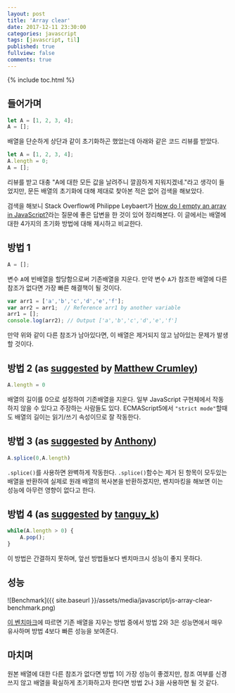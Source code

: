 ```yaml
---
layout: post
title: 'Array clear'
date: 2017-12-11 23:30:00
categories: javascript
tags: [javascript, til]
published: true
fullview: false
comments: true
---
```


{% include toc.html %}

## 들어가며

```javascript
let A = [1, 2, 3, 4];
A = [];
```

배열을 단순하게 상단과 같이 초기화하곤 했었는데 아래와 같은 코드 리뷰를 받았다.

```javascript
let A = [1, 2, 3, 4];
A.length = 0;
A = [];
```

리뷰를 받고 대충 "A에 대한 모든 값을 날려주니 깔끔하게 지워지겠네."라고 생각이 들었지만, 문든 배열의 초기화에 대해 제대로 찾아본 적은 없어 검색을 해보았다.

검색을 해보니 Stack Overflow에 Philippe Leybaert가 [How do I empty an array in JavaScript?](https://stackoverflow.com/questions/1232040/how-do-i-empty-an-array-in-javascript)라는 질문에 좋은 답변을 한 것이 있어 정리해본다. 이 글에서는 배열에 대한 4가지의 초기화 방법에 대해 제시하고 비교한다.

## 방법 1

```javascript
A = [];
```

변수 `A`에 빈배열을 할당함으로써 기존배열을 지운다. 만약 변수 `A`가 참조한 배열에 다른 참조가 없다면 가장 빠른 해결책이 될 것이다.

```javascript
var arr1 = ['a','b','c','d','e','f'];
var arr2 = arr1;  // Reference arr1 by another variable 
arr1 = [];
console.log(arr2); // Output ['a','b','c','d','e','f']
```

만약 위와 같이 다른 참조가 남아있다면, 이 배열은 제거되지 않고 남아있는 문제가 발생할 것이다.

## 방법 2 (as [suggested](https://stackoverflow.com/a/1234337/113570) by [Matthew Crumley](https://stackoverflow.com/users/2214/matthew-crumley))

```javascript
A.length = 0
```

배열의 길이를 0으로 설정하여 기존배열을 지운다. 일부 JavaScript 구현체에서 작동하지 않을 수 있다고 주장하는 사람들도 있다. ECMAScript5에서 `"strict mode"`할때도 배열의 길이는 읽기/쓰기 속성이므로 잘 작동한다.

## 방법 3 (as [suggested](https://stackoverflow.com/a/8134354/113570) by [Anthony](https://stackoverflow.com/users/1047275/anthony))

```javascript
A.splice(0,A.length)
```

`.splice()`를 사용하면 완벽하게 작동한다. `.splice()`함수는 제거 된 항목이 모두있는 배열을 반환하여 실제로 원래 배열의 복사본을 반환하겠지만, 벤치마킹을 해보면 이는 성능에 아무런 영향이 없다고 한다.

## 방법 4 (as [suggested](https://stackoverflow.com/a/17306971/113570) by [tanguy_k](https://stackoverflow.com/users/990356/tanguy-k))

```javascript
while(A.length > 0) {
    A.pop();
}
```

이 방법은 간결하지 못하며, 앞선 방법들보다 벤치마크시 성능이 좋지 못하다.

## 성능

![Benchmark]({{ site.baseurl }}/assets/media/javascript/js-array-clear-benchmark.png)

[이 벤치마크](http://jsben.ch/hyj65)에 따르면 기존 배열을 지우는 방법 중에서 방법 2와 3은 성능면에서 매우 유사하며 방법 4보다 빠른 성능을 보여준다.

## 마치며

원본 배열에 대한 다른 참조가 없다면 방법 1이 가장 성능이 좋겠지만, 참조 여부를 신경쓰지 않고 배열을 확실하게 초기화하고자 한다면 방법 2나 3을 사용하면 될 것 같다.
